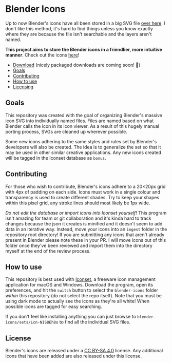 # Blender Icons

Up to now Blender's icons have all been stored in a big SVG file [over here](https://developer.blender.org/diffusion/B/browse/master/release/datafiles/blender_icons.svg).  I don't like this method, it's hard to find things unless you know exactly where they are because the file isn't searchable and the layers aren't named.

**This project aims to store the Blender icons in a friendlier, more intuitive manner**. Check out the icons [here](./blender-icons/sets/Lcn-NIS8Eh8o)!

- [Download](https://github.com/Shrinks99/blender-icons/releases) (nicely packaged downloads are coming soon! 👀)
- [Goals](#goals)
- [Contributing](#contributing)
- [How to use](#how-to-use)
- [Licensing](#license)

## Goals

This repository was created with the goal of organizing Blender's massive icon SVG into individually named files.  Files are named based on what Blender calls the icon in its icon viewer. As a result of this hugely manual porting process, SVGs are cleaned up wherever possible.

Some new icons adhering to the same styles and rules set by Blender's developers will also be created.  The idea is to generalize the set so that it may be used in other similar creative applications.  Any new icons created will be tagged in the Iconset database as `bonus`.

## Contributing

For those who wish to contribute, Blender's icons adhere to a 20×20px grid with 4px of padding on each side.  Icons must work in a single colour and transparency is used to create different shades.  Try to keep your shapes within this pixel grid, any stroke lines should most likely be 1px wide.

_Do not edit the database or import icons into Iconset yourself!_  This program isn't amazing for team or git collaboration and it's kinda hard to track changes because the json it creates is minified and it doesn't seem to add data in an iterative way.  Instead, move your icons into an `ingest` folder in the repository root directory!  If you are submitting any icons that aren't already present in Blender please note these in your PR.  I will move icons out of this folder once they've been reviewed and import them into the directory myself at the end of the review process.

## How to use

This repository is best used with [Iconset](https://iconset.io/), a freeware icon management application for macOS and Windows.  Download the program, open its preferences, and hit the `switch` button to select the `blender-icons` folder _within_ this repository (do not select the repo itself).  Note that you must be using dark mode to actually see the icons as they're all white!  When possible icons are tagged for easy searching.

If you don't feel like installing anything you can just browse to `blender-icons/sets/Lcn-NIS8Eh8o` to find all the individual SVG files.

## License

Blender's icons are released under a [CC BY-SA 4.0](https://creativecommons.org/licenses/by-sa/4.0/) license.  Any additional icons that have been added are also released under this license.
